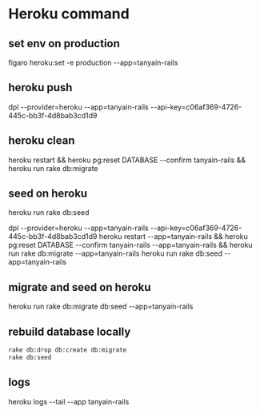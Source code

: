 # Heroku command

## set env on production

figaro heroku:set -e production --app=tanyain-rails

## heroku push

dpl --provider=heroku --app=tanyain-rails --api-key=c06af369-4726-445c-bb3f-4d8bab3cd1d9

## heroku clean

heroku restart && heroku pg:reset DATABASE --confirm tanyain-rails && heroku run rake db:migrate

## seed on heroku

heroku run rake db:seed


dpl --provider=heroku --app=tanyain-rails --api-key=c06af369-4726-445c-bb3f-4d8bab3cd1d9
heroku restart --app=tanyain-rails && heroku pg:reset DATABASE --confirm tanyain-rails --app=tanyain-rails && heroku run rake db:migrate --app=tanyain-rails 
heroku run rake db:seed --app=tanyain-rails

## migrate and seed on heroku

heroku run rake db:migrate db:seed --app=tanyain-rails 

## rebuild database locally

```bash
rake db:drop db:create db:migrate
rake db:seed
```

## logs

heroku logs --tail --app tanyain-rails
